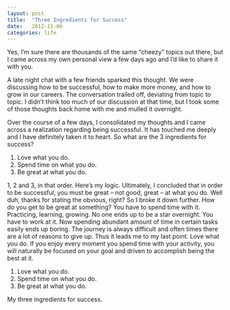 ```yaml
---
layout: post
title:  "Three Ingredients for Success"
date:   2012-11-06
categories: life
---
```

Yes, I’m sure there are thousands of the same “cheezy” topics out there,  but I came across my own personal view a few days ago and I’d like to share it with you.

A late night chat with a few friends sparked this thought.  We were discussing how to be successful, how to make more money, and how to grow in our careers.  The conversation trailed off, deviating from topic to topic.  I didn’t think too much of our discussion at that time, but I took some of those thoughts back home with me and mulled it overnight.

Over the course of a few days, I consolidated my thoughts and I came across a realization regarding being successful.  It has touched me deeply and I have definitely taken it to heart.  So what are the 3 ingredients for success?  

1.  Love what you do.
2.  Spend time on what you do.
3.  Be great at what you do.

1, 2 and 3, in that order.  Here’s my logic.  Ultimately, I concluded that in order to be successful, you must be great – not good, great – at what you do.  Well duh, thanks for stating the obvious, right?  So I broke it down further.  How do you get to be great at something?  You have to spend time with it.  Practicing, learning, growing.  No one ends up to be a star overnight.  You have to work at it.  Now spending abundant amount of time in certain tasks easily ends up boring.  The journey is always difficult and often times there are a lot of reasons to give up.  Thus it leads me to my last point.  Love what you do.  If you enjoy every moment you spend time with your activity, you will naturally be focused on your goal and driven to accomplish being the best at it.  

1.  Love what you do.
2.  Spend time on what you do.
3.  Be great at what you do.

My three ingredients for success.